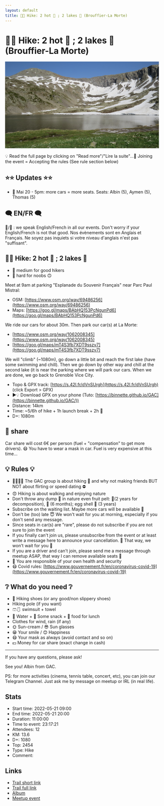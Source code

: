 ```yaml
---
layout: default
title: 🥾🔴 Hike: 2 hot 🥵 ; 2 lakes 🥶 (Brouffier-La Morte)
---
```


# 🥾🔴 Hike: 2 hot 🥵 ; 2 lakes 🥶 (Brouffier-La Morte)

![2022-05-21](../img/orig/2022-05-21.jpg)

💡 Read the full page by clicking on "Read more"/"Lire la suite"...💜
Joining the event = Accepting the rules (See rule section below)

##  ⭐⭐ Updates ⭐⭐ 

* 📅 Mai 20 - 5pm: more cars = more seats. Seats: Albin (5), Aymen (5), Thomas (5)

##  🗨️ EN/FR 🗨️ 
🦅/🐓 : we speak English/French in all our events. Don't worry if your English/French is not that good. Nos évènements sont en Anglais et Français. Ne soyez pas inquiets si votre niveau d'anglais n'est pas "suffisant".

##  🥾🔴 Hike: 2 hot 🥵 ; 2 lakes 🥶 

* 🔵 medium for good hikers
* 🔴 hard for noobs 🙃

Meet at 9am at parking "Esplanade du Souvenir Français" near Parc Paul Mistral:

* OSM: [https://www.osm.org/way/69486256](https://www.osm.org/way/69486256)
* Maps: [https://goo.gl/maps/BAbHQ153PcNgunPd6](https://goo.gl/maps/BAbHQ153PcNgunPd6)

We ride our cars for about 30m. Then park our car(s) at La Morte:

* [https://www.osm.org/way/1062008345](https://www.osm.org/way/1062008345)
* [https://goo.gl/maps/mT4S3fb7XDT9sszv7](https://goo.gl/maps/mT4S3fb7XDT9sszv7)

We will "climb" (\~1080m), go down a little bit and reach the first lake (have some swimming and chill). Then we go down by other way and chill at the second lake (it is near the parking where we will park our cars. When we are done, we go back to Grenoble Vice City.

* Topo & GPX track: [https://s.42l.fr/dVnSUrgh](https://s.42l.fr/dVnSUrgh) (click Export > GPX)
* ▶💡 Download GPX on your phone (Tuto: [https://binnette.github.io/GAC](https://binnette.github.io/GAC/))
* Distance: 14km
* Time: \~5/6h of hike + 1h launch break + 2h 🚗
* D+: 1080m

##  🚗 share 
Car share will cost 6€ per person (fuel + "compensation" to get more drivers). 😷 You have to wear a mask in car. Fuel is very expensive at this time...

##  💡 Rules 💡 

* 🚶‍♀️🚶‍♂️ The GAC group is about hiking 🥾 and why not making friends BUT NOT about flirting or speed dating ⛔
* 😍 Hiking is about walking and enjoying nature
* Don't throw any dump 🚮 in nature even fruit pelt: 🍌(2 years for decomposition), 🍊 (6 months); egg shell 🥚 (3 years)
* Subscribe on the waiting list. Maybe more cars will be available 🚗
* Don't be (too) late 😇 We won't wait for you at morning, especially if you don't send any message.
* Since seats in car(s) are "rare", please do not subscribe if you are not sure to join the event
* If you finally can't join us, please unsubscribe from the event or at least write a message here to announce your cancellation. 💜 That way, we won't wait for you 💜
* If you are a driver and can't join, please send me a message through meetup ASAP, that way I can remove available seats 🚗
* 💟 You are responsible of your own health and security
* 😷 Covid rules: [https://www.gouvernement.fr/en/coronavirus-covid-19](https://www.gouvernement.fr/en/coronavirus-covid-19)

##  ❔ What do you need ❔ 

* 🥾 Hiking shoes (or any good/non slippery shoes)
* Hiking pole (if you want)
* 🩳🩱 swimsuit + towel
* 🧃 Water + 🍫 Some snack + 🥗 food for lunch
* Clothes for wind, rain (if any)
* 🌞 Sun-cream / 😎 Sun glasses
* 😁 Your smile / 😊 Happiness
* 😷 Your mask as always (avoid contact and so on)
* 💵 Money for car share (exact change in cash)

***

If you have any questions, please ask!

See you! Albin from GAC.

PS: for more activities (cinema, tennis table, concert, etc), you can join our Telegram Channel. Just ask me by message on meetup or IRL (in real life).

## Stats

- Start time: 2022-05-21 09:00
- End time: 2022-05-21 20:00
- Duration: 11:00:00
- Time to event: 23:17:21
- Attendees: 12
- KM: 13.6
- D+: 1080
- Top: 2454
- Type: Hike
- Comment: 

## Links

- [Trail short link](https://s.42l.fr/dVnSUrgh)
- [Trail full link]()
- [Album](https://binnette.github.io/GacImg2022/2022-05-21-🥾🔴-Hike-2-hot-🥵-;-2-lakes-🥶-Brouffier-La-Morte.html)
- [Meetup event](https://www.meetup.com/grenoble-adventure-club-english-french/events/286029710/)
